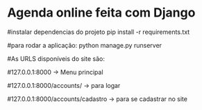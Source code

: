 # Agenda online feita com Django

#instalar dependencias do projeto pip install -r requirements.txt


#para rodar a aplicação: python manage.py runserver

#As URLS disponíveis do site são:

#127.0.0.1:8000 -> Menu principal

#127.0.0.1:8000/accounts/  -> para logar

#127.0.0.1:8000/accounts/cadastro -> para se cadastrar no site


